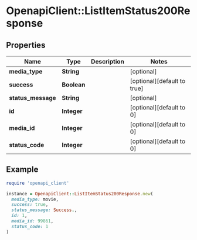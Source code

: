 # OpenapiClient::ListItemStatus200Response

## Properties

| Name | Type | Description | Notes |
| ---- | ---- | ----------- | ----- |
| **media_type** | **String** |  | [optional] |
| **success** | **Boolean** |  | [optional][default to true] |
| **status_message** | **String** |  | [optional] |
| **id** | **Integer** |  | [optional][default to 0] |
| **media_id** | **Integer** |  | [optional][default to 0] |
| **status_code** | **Integer** |  | [optional][default to 0] |

## Example

```ruby
require 'openapi_client'

instance = OpenapiClient::ListItemStatus200Response.new(
  media_type: movie,
  success: true,
  status_message: Success.,
  id: 1,
  media_id: 99861,
  status_code: 1
)
```

